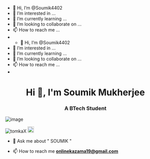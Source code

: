 - 👋 Hi, I’m @Soumik4402
- 👀 I’m interested in ...
- 🌱 I’m currently learning ...
- 💞️ I’m looking to collaborate on ...
- 📫 How to reach me ...
- - 👋 Hi, I’m @Soumik4402
- 👀 I’m interested in ...
- 🌱 I’m currently learning ...
- 💞️ I’m looking to collaborate on ...
- 📫 How to reach me ...
- 



<h1 align="center">Hi 👋, I'm Soumik Mukherjee </h1>
<h3 align="center">A BTech Student  </h3>

![image](https://github.com/saadeghi/saadeghi/blob/master/dino.gif)

<p align="left">
<img src="https://komarev.com/ghpvc/?username=Soumik4402" alt="tomkaX" />

 <img src="https://github.com/simple-icons/simple-icons/blob/develop/icons/amazonaws.svg" alt="aws"  width="20" height="20" /> 
 
 </p>

- 💬 Ask me about " SOUMIK "

- 📫 How to reach me **onlinekazama19@gmail.com**








<!---
Soumik4402/Soumik4402 is a ✨ special ✨ repository because its `README.md` (this file) appears on your GitHub profile.
You can click the Preview link to take a look at your changes.
--->


<!---
Soumik4402/Soumik4402 is a ✨ special ✨ repository because its `README.md` (this file) appears on your GitHub profile.
You can click the Preview link to take a look at your changes.
--->
